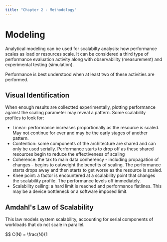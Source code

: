 ```yaml
---
title: "Chapter 2 - Methodology"
---
```


# Modeling

Analytical modeling can be used for scalabilty analysis: how performance scales as load or resources scale. It can be considered a third type of performance evaluation activity along with observability (measurement) and experimental testing (simulation).

Performance is best understood when at least two of these activities are performed.


## Visual Identification

When enough results are collectted experimentally, plotting performance against the scaling parameter may reveal a pattern. Some scalability profiles to look for:

* Linear: performance increases proportionally as the resource is scaled. May not continue for ever and may be the early stages of another pattern.
* Contention: some components of the architecture are shared and can only be used serially. Performance starts to drop off as these shared resources begin to reduce the effectiveness of scaling
* Coherence: the tax to main data conherency - including propagation of changes - begins to outweight the benefits of scaling. The performance starts drops away and then starts to get worse as the resource is scaled.
* Knee point: a factor is encountered at a scalability point that changes the scalability profile. The performance levels off immediately.
* Scalability ceiling: a hard limit is reached and performance flatlines. This may be a device bottleneck or a software imposed limit.

## Amdahl's Law of Scalability

This law models system scalability, accounting for serial components of workloads that do not scale in parallel.

$$ C(N) = \frac{N}{1    
